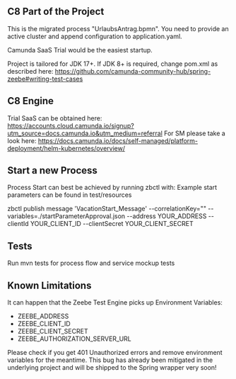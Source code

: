 ## C8 Part of the Project

This is the migrated process "UrlaubsAntrag.bpmn".
You need to provide an active cluster and append configuration to application.yaml.

Camunda SaaS Trial would be the easiest startup.

Project is tailored for JDK 17+.
If JDK 8+ is required, change pom.xml as described here: https://github.com/camunda-community-hub/spring-zeebe#writing-test-cases

## C8 Engine

Trial SaaS can be obtained here: https://accounts.cloud.camunda.io/signup?utm_source=docs.camunda.io&utm_medium=referral
For SM please take a look here: https://docs.camunda.io/docs/self-managed/platform-deployment/helm-kubernetes/overview/



## Start a new Process
Process Start can best be achieved by running zbctl with:
Example start parameters can be found in test/resources

zbctl publish message 'VacationStart_Message' --correlationKey="" --variables=./startParameterApproval.json
--address YOUR_ADDRESS --clientId YOUR_CLIENT_ID --clientSecret YOUR_CLIENT_SECRET

## Tests

Run mvn tests for process flow and service mockup tests

## Known Limitations

It can happen that the Zeebe Test Engine picks up Environment Variables:
- ZEEBE_ADDRESS
- ZEEBE_CLIENT_ID 
- ZEEBE_CLIENT_SECRET
- ZEEBE_AUTHORIZATION_SERVER_URL

Please check if you get 401 Unauthorized errors and remove environment variables for the meantime. 
This bug has already been mitigated in the underlying project and will be shipped to the Spring wrapper very soon!